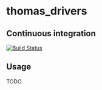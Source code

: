 # thomas_drivers

Continuous integration
----------------------
[![Build Status](https://zjurolab.pagekite.me/buildStatus/icon?job=thomas_drivers)](https://zjurolab.pagekie.me/buildStatus/icon?job=thomas_drivers)

Usage
----------------------
TODO
